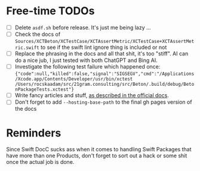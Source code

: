# Free-time TODOs

- [ ] Delete `asdf.sh` before release. It's just me being lazy ...
- [ ] Check the docs of `Sources/XCTBeton/XCTestCase/XCTAssertMetric/XCTestCase+XCTAssertMetric.swift` to see if the swift lint ignore thing is included or not
- [ ] Replace the phrasing in the docs and all that shit, it's too "stiff". AI can do a nice jub, I just tested with both ChatGPT and Bing AI.
- [ ] Investigate the following test failure which happened once: `{"code":null,"killed":false,"signal":"SIGSEGV","cmd":"/Applications/Xcode.app/Contents/Developer/usr/bin/xctest /Users/rocskaadam/src/21gram.consulting/src/Beton/.build/debug/BetonPackageTests.xctest"}`
- [ ] Write fancy articles and stuff, [as described in the official docs](https://www.swift.org/documentation/docc/adding-supplemental-content-to-a-documentation-catalog).
- [ ] Don't forget to add `--hosting-base-path` to the final gh pages version of the docs

# Reminders
Since Swift DocC sucks ass when it comes to handling Swift
Packages that have more than one Products, don't forget to
sort out a hack or some shit once the actual job is done.